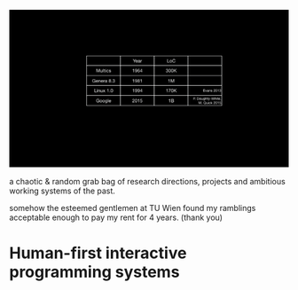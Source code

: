 ![gif of slides](./2021-12-03-dc-res.gif)

a chaotic & random grab bag of research directions, projects and ambitious working systems of the past.

somehow the esteemed gentlemen at TU Wien found my ramblings acceptable enough to pay my rent for 4 years. (thank you)

# Human-first interactive programming systems

